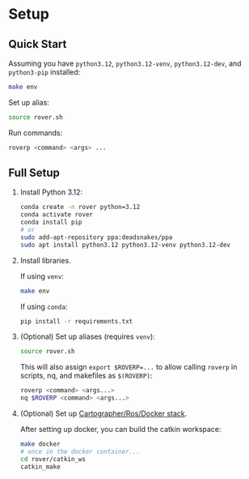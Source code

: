# Setup

## Quick Start

Assuming you have `python3.12`, `python3.12-venv`, `python3.12-dev`, and `python3-pip` installed:
```sh
make env
```

Set up alias:
```sh
source rover.sh
```

Run commands:
```sh
roverp <command> <args> ...
```

## Full Setup

1. Install Python 3.12:
    ```sh
    conda create -n rover python=3.12
    conda activate rover
    conda install pip
    # or
    sudo add-apt-repository ppa:deadsnakes/ppa
    sudo apt install python3.12 python3.12-venv python3.12-dev
    ```

2. Install libraries.

    If using `venv`:
    ```sh
    make env
    ```

    If using `conda`:
    ```sh
    pip install -r requirements.txt
    ```

3. (Optional) Set up aliases (requires `venv`):
    ```sh
    source rover.sh
    ```
    This will also assign `export $ROVERP=...` to allow calling `roverp` in scripts, nq, and makefiles as `$(ROVERP)`:
    ```sh
    roverp <command> <args...>
    nq $ROVERP <command> <args...>
    ```

4. (Optional) Set up [Cartographer/Ros/Docker stack](docker.md).

    After setting up docker, you can build the catkin workspace:
    ```sh
    make docker
    # once in the docker container...
    cd rover/catkin_ws
    catkin_make
    ```
